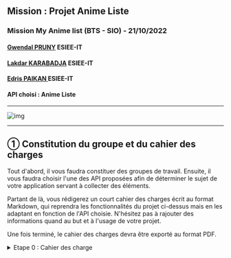 ## Mission :  Projet Anime Liste
###  Mission My Anime list (BTS - SIO) - 21/10/2022
#### [Gwendal PRUNY](mailto:gwendal.pruny@gmail.com) ESIEE-IT
#### [Lakdar KARABADJA](mailto:lakdar.karabadja@gmail.com) ESIEE-IT
#### [Edris PAIKAN ](mailto:paikanadris@gmail.com) ESIEE-IT
#### API choisi :   Anime Liste 
------

![img](asset/Anime-Banner.jpg "Animelist")

------
## ① Constitution du groupe et du cahier des charges

Tout d'abord, il vous faudra constituer des groupes de travail. Ensuite, il vous faudra choisir l'une des API proposées afin de déterminer le sujet de votre application servant à collecter des éléments.

Partant de là, vous rédigerez un court cahier des charges écrit au format Markdown, qui reprendra les fonctionnalités du projet ci-dessus mais en les adaptant en fonction de l'API choisie. N'hésitez pas à rajouter des informations quand au but et à l'usage de votre projet.

Une fois terminé, le cahier des charges devra être exporté au format PDF.

<details><summary>Etape 0 : Cahier des charge</summary>

##  Nom de l'appli : Myanimelist





##  Description :
Application qui permet de rechercher des animés grâce à une API.



## Fonctionnalitées :
- Créer un formulaire de recherche pour les animés, en les affichant les résultats et la possibilité de les trier et de les filtrer.
- Pouvoir de collectionner des résultats en les ajoutant à sa liste de favori
- Pouvoir exporter sa liste personnelle de favori afin de pouvoir le partager avec n'importe qui.
- Pouvoir rechercher les anime par note

## Technologies et Outils utilisées :

Technologies :
- JS ou PHP
- Html/Css

Outils :
- Figma 
- Jira (Gestion de proejt)
- Discord
- Vscode
- Mysql 
Charte graphique :

![img](asset/MyAnimeList_Logo.png "Animelist")

Le thème sera sobre : 
- Couleur principal (#fff)
- Couleur secondaire (##7eb795)(#a2a2a2)
  
Modélisation des données :

![img](asset/Anime-Banner.jpg)
